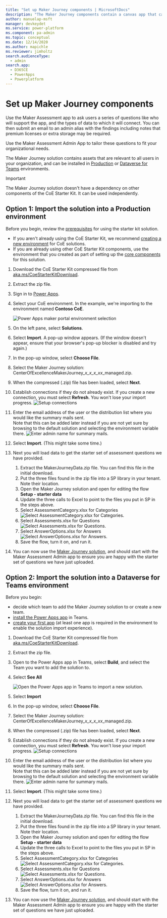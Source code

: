 ```yaml
---
title: "Set up Maker Journey components | MicrosoftDocs"
description: "The Maker Journey components contain a canvas app that can be used for determining what impact a maker's solution might have on licensing, storage, support, etc."
author: manuelap-msft
manager: devkeydet
ms.service: power-platform
ms.component: pa-admin
ms.topic: conceptual
ms.date: 12/14/2020
ms.author: mapichle
ms.reviewer: jimholtz
search.audienceType: 
  - admin
search.app: 
  - D365CE
  - PowerApps
  - Powerplatform
---
```


# Set up Maker Journey components

Use the Maker Assessment app to ask users a series of questions like who will support the app, and the types of data to which it will connect. You can then submit an email to an admin alias with the findings including notes that premium licenses or extra storage may be required.

Use the Maker Assessment Admin App to tailor these questions to fit your organizational needs.

The Maker Journey solution contains assets that are relevant to all users in your organization, and can be installed in [Production](https://docs.microsoft.com/power-platform/admin/environments-overview#types-of-environments) or [Dataverse for Teams](https://docs.microsoft.com/powerapps/teams/overview-data-platform) environments.

> [!IMPORTANT]
> The Maker Journey solution doesn't have a dependency on other components of the CoE Starter Kit. It can be used independently.

## Option 1: Import the solution into a Production environment

Before you begin, review the [prerequisites](setup.md#prerequisites) for using the starter kit solution.

- If you aren't already using the CoE Starter Kit, we recommend [creating a new environment](https://docs.microsoft.com/power-platform/admin/create-environment) for CoE solutions.
- If you are already using other CoE Starter Kit components, use the environment that you created as part of setting up the [core components](setup-core-components.md) for this solution.

1. Download the CoE Starter Kit compressed file from [aka.ms/CoeStarterKitDownload](https://aka.ms/CoeStarterKitDownload).

1. Extract the zip file.

1. Sign in to [Power Apps](<https://make.powerapps.com>).

1. Select your CoE environment. In the example, we're importing to the environment named **Contoso CoE**.

     ![Power Apps maker portal environment selection](media/coe6.png "Power Apps maker portal environment selection")

1. On the left pane, select **Solutions**.

1. Select **Import**. A pop-up window appears. (If the window doesn't appear, ensure that your browser's pop-up blocker is disabled and try again.)

1. In the pop-up window, select **Choose File**.

1. Select the Maker Journey solution: CenterOfExcellenceMakerJourney_*x_x_x_xx*_managed.zip.

1. When the compressed (.zip) file has been loaded, select **Next**.

1. Establish connections if they do not already exist. If you create a new connection, you must select **Refresh**. You won't lose your import progress.
         ![Setup connections](media/MakerJourneyConnections.png "Setup connections.")

1. Enter the email address of the user or the distribution list where you would like the summary mails sent.
<br>Note that this can be added later instead if you are not yet sure by browsing to the default solution and selecting the environment variable there.
     ![Enter admin name for summary mails.](media/MakerJourneyEnvVars.png "Enter admin name for summary mails.")

1. Select **Import**. (This might take some time.)

1. Next you will load data to get the starter set of assessment questions we have provided.
    1. Extract the MakerJourneyData.zip file. You can find this file in the initial download.
    1. Put the three files found in the zip file into a SP library in your tenant. Note their location.
    1. Open the Maker Journey solution and open for editing the flow **Setup - starter data**
    1. Update the three calls to Excel to point to the files you put in SP in the steps above.
    1. Select AssessmentCategory.xlsx for Categories
        ![Select AssessmentCategory.xlsx for Categories.](media/MakerJourneyCategoryTable.png "Select AssessmentCategory.xlsx for Categories.")
    1. Select Assessments.xlsx for Questions
        ![Select Assessments.xlsx for Questions.](media/MakerJourneyQuestionTable.png "Select Assessments.xlsx for Questions.")
    1. Select AnswerOptions.xlsx for Answers
        ![Select AnswerOptions.xlsx for Answers.](media/MakerJourneyAnswerTable.png "Select AnswerOptions.xlsx for Answers.")
    1. Save the flow, turn it on, and run it.

1. You can now use the [Maker Journey solution](makerjourney-components.md), and should start with the Maker Assessment Admin app to ensure you are happy with the starter set of questions we have just uploaded.

## Option 2: Import the solution into a Dataverse for Teams environment

Before you begin:

- decide which team to add the Maker Journey solution to or create a new team.
- [install the Power Apps app](https://docs.microsoft.com/powerapps/teams/install-personal-app) in Teams.
- [create your first app](https://docs.microsoft.com/powerapps/teams/create-first-app) (at least one app is required in the environment to enable the solution import experience).

1. Download the CoE Starter Kit compressed file from [aka.ms/CoeStarterKitDownload](https://aka.ms/CoeStarterKitDownload).

1. Extract the zip file.

1. Open to the Power Apps app in Teams, select **Build**, and select the Team you want to add the solution to.

1. Select **See All**

    ![Open the Power Apps app in Teams to import a new solution.](media/ibteams-1.png "Open the Power Apps app in Teams to import a new solution.")

1. Select **Import**

1. In the pop-up window, select **Choose File**.

1. Select the Maker Journey solution: CenterOfExcellenceMakerJourney_*x_x_x_xx*_managed.zip.

1. When the compressed (.zip) file has been loaded, select **Next**.

1. Establish connections if they do not already exist. If you create a new connection, you must select **Refresh**. You won't lose your import progress.
         ![Setup connections](media/MakerJourneyConnections.png "Setup connections.")

1. Enter the email address of the user or the distribution list where you would like the summary mails sent.
<br>Note that this can be added later instead if you are not yet sure by browsing to the default solution and selecting the environment variable there.
     ![Enter admin name for summary mails.](media/MakerJourneyEnvVars.png "Enter admin name for summary mails.")

1. Select **Import**. (This might take some time.)

1. Next you will load data to get the starter set of assessment questions we have provided.
    1. Extract the MakerJourneyData.zip file. You can find this file in the initial download.
    1. Put the three files found in the zip file into a SP library in your tenant. Note their location.
    1. Open the Maker Journey solution and open for editing the flow **Setup - starter data**
    1. Update the three calls to Excel to point to the files you put in SP in the steps above.
    1. Select AssessmentCategory.xlsx for Categories
        ![Select AssessmentCategory.xlsx for Categories.](media/MakerJourneyCategoryTable.png "Select AssessmentCategory.xlsx for Categories.")
    1. Select Assessments.xlsx for Questions
        ![Select Assessments.xlsx for Questions.](media/MakerJourneyQuestionTable.png "Select Assessments.xlsx for Questions.")
    1. Select AnswerOptions.xlsx for Answers
        ![Select AnswerOptions.xlsx for Answers.](media/MakerJourneyAnswerTable.png "Select AnswerOptions.xlsx for Answers.")
    1. Save the flow, turn it on, and run it.

1. You can now use the [Maker Journey solution](makerjourney-components.md), and should start with the Maker Assessment Admin app to ensure you are happy with the starter set of questions we have just uploaded.